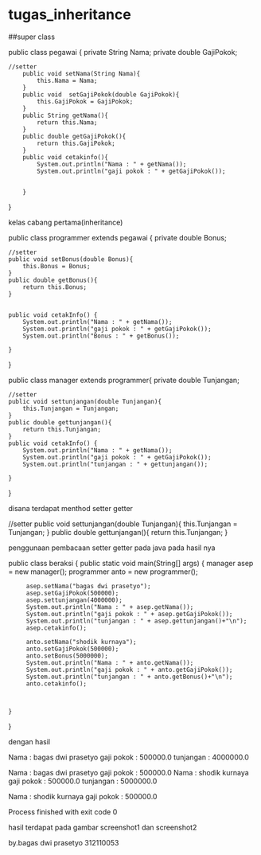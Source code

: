 # tugas_inheritance

##super class

public class pegawai {
        private String Nama;
        private double GajiPokok;


    //setter
        public void setNama(String Nama){
            this.Nama = Nama;
        }
        public void  setGajiPokok(double GajiPokok){
            this.GajiPokok = GajiPokok;
        }
        public String getNama(){
            return this.Nama;
        }
        public double getGajiPokok(){
            return this.GajiPokok;
        }
        public void cetakinfo(){
            System.out.println("Nama : " + getNama());
            System.out.println("gaji pokok : " + getGajiPokok());


        }
}

kelas cabang pertama(inheritance)

public class programmer extends pegawai {
    private double Bonus;

    //setter
    public void setBonus(double Bonus){
        this.Bonus = Bonus;
    }
    public double getBonus(){
        return this.Bonus;
    }


    public void cetakInfo() {
        System.out.println("Nama : " + getNama());
        System.out.println("gaji pokok : " + getGajiPokok());
        System.out.println("Bonus : " + getBonus());

    }
}


public class manager extends programmer{
    private double Tunjangan;

    //setter
    public void settunjangan(double Tunjangan){
        this.Tunjangan = Tunjangan;
    }
    public double gettunjangan(){
        return this.Tunjangan;
    }
    public void cetakInfo() {
        System.out.println("Nama : " + getNama());
        System.out.println("gaji pokok : " + getGajiPokok());
        System.out.println("tunjangan : " + gettunjangan());

    }
}


disana terdapat menthod setter getter

//setter
    public void settunjangan(double Tunjangan){
        this.Tunjangan = Tunjangan;
    }
    public double gettunjangan(){
        return this.Tunjangan;
}


penggunaan pembacaan setter getter pada java pada hasil nya

public class beraksi {
    public static void main(String[] args) {
         manager asep = new manager();
         programmer anto = new programmer();

         asep.setNama("bagas dwi prasetyo");
         asep.setGajiPokok(500000);
         asep.settunjangan(4000000);
         System.out.println("Nama : " + asep.getNama());
         System.out.println("gaji pokok : " + asep.getGajiPokok());
         System.out.println("tunjangan : " + asep.gettunjangan()+"\n");
         asep.cetakinfo();

         anto.setNama("shodik kurnaya");
         anto.setGajiPokok(500000);
         anto.setBonus(5000000);
         System.out.println("Nama : " + anto.getNama());
         System.out.println("gaji pokok : " + anto.getGajiPokok());
         System.out.println("tunjangan : " + anto.getBonus()+"\n");
         anto.cetakinfo();



    }
}



dengan hasil 

 
Nama : bagas dwi prasetyo
gaji pokok : 500000.0
tunjangan : 4000000.0

Nama : bagas dwi prasetyo
gaji pokok : 500000.0
Nama : shodik kurnaya
gaji pokok : 500000.0
tunjangan : 5000000.0

Nama : shodik kurnaya
gaji pokok : 500000.0

Process finished with exit code 0


hasil terdapat pada gambar screenshot1 dan screenshot2

by.bagas dwi prasetyo 312110053

